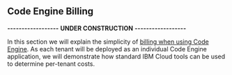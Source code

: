 ## Code Engine Billing

**------------------**
**UNDER CONSTRUCTION**
**------------------**

In this section we will explain the simplicity of [billing when using Code Engine](https://cloud.ibm.com/docs/codeengine?topic=codeengine-pricing).  As each tenant will be deployed as an individual Code Engine application, we will demonstrate how standard IBM Cloud tools can be used to determine per-tenant costs.